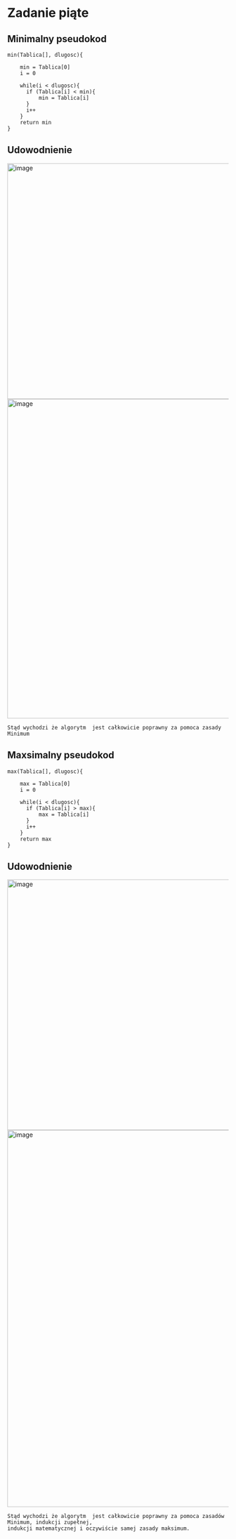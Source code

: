 # Zadanie piąte

## Minimalny pseudokod
```
min(Tablica[], dlugosc){

    min = Tablica[0]
    i = 0
  
    while(i < dlugosc){
      if (Tablica[i] < min){
          min = Tablica[i]
      }
      i++
    }
    return min
}
```
## Udowodnienie

<img width="537" alt="image" src="https://user-images.githubusercontent.com/115026306/197417686-29492021-4cb8-47f8-af0b-193cc9e2b4d1.png">

<img width="728" alt="image" src="https://user-images.githubusercontent.com/115026306/197417318-801235aa-611f-4e3f-848b-f6fee26c7338.png">

```
Stąd wychodzi że algorytm  jest całkowicie poprawny za pomoca zasady Minimum
```

## Maxsimalny pseudokod

```
max(Tablica[], dlugosc){

    max = Tablica[0]
    i = 0
  
    while(i < dlugosc){
      if (Tablica[i] > max){
          max = Tablica[i]
      }
      i++
    }
    return max
}
```
## Udowodnienie

<img width="571" alt="image" src="https://user-images.githubusercontent.com/115026306/197417897-cbf2519c-e2e6-4488-8484-b1b756e218f6.png">

<img width="859" alt="image" src="https://user-images.githubusercontent.com/115026306/197417930-e26c0888-7176-4f1c-b766-fb57f29b6d7f.png">


```
Stąd wychodzi że algorytm  jest całkowicie poprawny za pomoca zasadów Minimum, indukcji zupełnej, 
indukcji matematycznej i oczywiście samej zasady maksimum.
```



